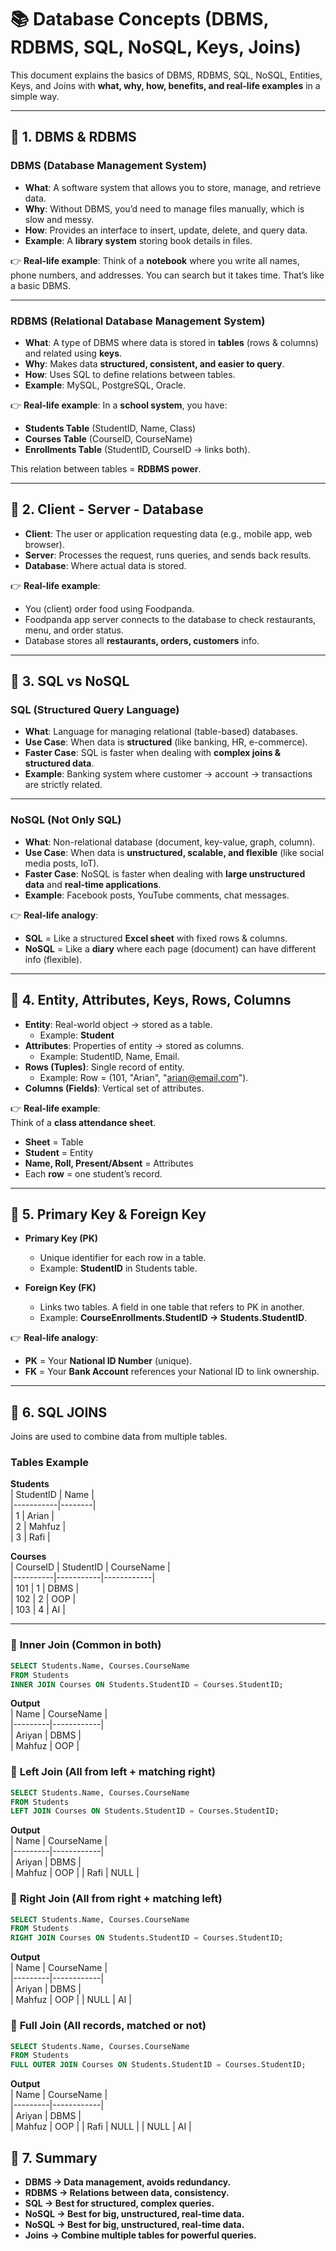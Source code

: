 # 📚 Database Concepts (DBMS, RDBMS, SQL, NoSQL, Keys, Joins)

This document explains the basics of DBMS, RDBMS, SQL, NoSQL, Entities, Keys, and Joins with **what, why, how, benefits, and real-life examples** in a simple way.

---

## 📌 1. DBMS & RDBMS  

### **DBMS (Database Management System)**
- **What**: A software system that allows you to store, manage, and retrieve data.  
- **Why**: Without DBMS, you’d need to manage files manually, which is slow and messy.  
- **How**: Provides an interface to insert, update, delete, and query data.  
- **Example**: A **library system** storing book details in files.  

👉 **Real-life example**: Think of a **notebook** where you write all names, phone numbers, and addresses. You can search but it takes time. That’s like a basic DBMS.

---

### **RDBMS (Relational Database Management System)**
- **What**: A type of DBMS where data is stored in **tables** (rows & columns) and related using **keys**.  
- **Why**: Makes data **structured, consistent, and easier to query**.  
- **How**: Uses SQL to define relations between tables.  
- **Example**: MySQL, PostgreSQL, Oracle.  

👉 **Real-life example**: In a **school system**, you have:  
- **Students Table** (StudentID, Name, Class)  
- **Courses Table** (CourseID, CourseName)  
- **Enrollments Table** (StudentID, CourseID → links both).  

This relation between tables = **RDBMS power**.

---

## 📌 2. Client - Server - Database  

- **Client**: The user or application requesting data (e.g., mobile app, web browser).  
- **Server**: Processes the request, runs queries, and sends back results.  
- **Database**: Where actual data is stored.  

👉 **Real-life example**:  
- You (client) order food using Foodpanda.  
- Foodpanda app server connects to the database to check restaurants, menu, and order status.  
- Database stores all **restaurants, orders, customers** info.  

---

## 📌 3. SQL vs NoSQL  

### **SQL (Structured Query Language)**
- **What**: Language for managing relational (table-based) databases.  
- **Use Case**: When data is **structured** (like banking, HR, e-commerce).  
- **Faster Case**: SQL is faster when dealing with **complex joins & structured data**.  
- **Example**: Banking system where customer → account → transactions are strictly related.  

---

### **NoSQL (Not Only SQL)**
- **What**: Non-relational database (document, key-value, graph, column).  
- **Use Case**: When data is **unstructured, scalable, and flexible** (like social media posts, IoT).  
- **Faster Case**: NoSQL is faster when dealing with **large unstructured data** and **real-time applications**.  
- **Example**: Facebook posts, YouTube comments, chat messages.  

👉 **Real-life analogy**:  
- **SQL** = Like a structured **Excel sheet** with fixed rows & columns.  
- **NoSQL** = Like a **diary** where each page (document) can have different info (flexible).

---

## 📌 4. Entity, Attributes, Keys, Rows, Columns  

- **Entity**: Real-world object → stored as a table.  
  - Example: **Student**  
- **Attributes**: Properties of entity → stored as columns.  
  - Example: StudentID, Name, Email.  
- **Rows (Tuples)**: Single record of entity.  
  - Example: Row = (101, "Arian", "arian@email.com").  
- **Columns (Fields)**: Vertical set of attributes.  

👉 **Real-life example**:  
Think of a **class attendance sheet**.  
- **Sheet** = Table  
- **Student** = Entity  
- **Name, Roll, Present/Absent** = Attributes  
- Each **row** = one student’s record.  

---

## 📌 5. Primary Key & Foreign Key  

- **Primary Key (PK)**  
  - Unique identifier for each row in a table.  
  - Example: **StudentID** in Students table.  

- **Foreign Key (FK)**  
  - Links two tables. A field in one table that refers to PK in another.  
  - Example: **CourseEnrollments.StudentID → Students.StudentID**.  

👉 **Real-life analogy**:  
- **PK** = Your **National ID Number** (unique).  
- **FK** = Your **Bank Account** references your National ID to link ownership.  

---

## 📌 6. SQL JOINS  

Joins are used to combine data from multiple tables.  

### **Tables Example**  

**Students**  
| StudentID | Name   |  
|-----------|--------|  
| 1         | Arian  |  
| 2         | Mahfuz |  
| 3         | Rafi   |  

**Courses**  
| CourseID | StudentID | CourseName |  
|----------|-----------|------------|  
| 101      | 1         | DBMS       |  
| 102      | 2         | OOP        |  
| 103      | 4         | AI         |  

---

### 🔹 **Inner Join** (Common in both)  
```sql
SELECT Students.Name, Courses.CourseName
FROM Students
INNER JOIN Courses ON Students.StudentID = Courses.StudentID;
```
**Output**  
| Name    | CourseName |  
|---------|------------|  
| Ariyan  | DBMS       |  
| Mahfuz  | OOP        |

### 🔹 **Left Join** (All from left + matching right)  
```sql
SELECT Students.Name, Courses.CourseName
FROM Students
LEFT JOIN Courses ON Students.StudentID = Courses.StudentID;
```
**Output**  
| Name    | CourseName |  
|---------|------------|  
| Ariyan  | DBMS       |  
| Mahfuz  | OOP        |
| Rafi    | NULL       |

### 🔹 **Right Join** (All from right + matching left)  
```sql
SELECT Students.Name, Courses.CourseName
FROM Students
RIGHT JOIN Courses ON Students.StudentID = Courses.StudentID;
```
**Output**  
| Name    | CourseName |  
|---------|------------|  
| Ariyan  | DBMS       |  
| Mahfuz  | OOP        |
| NULL    | AI         |

### 🔹 **Full Join** (All records, matched or not)  
```sql
SELECT Students.Name, Courses.CourseName
FROM Students
FULL OUTER JOIN Courses ON Students.StudentID = Courses.StudentID;
```
**Output**  
| Name    | CourseName |  
|---------|------------|  
| Ariyan  | DBMS       |  
| Mahfuz  | OOP        |
| Rafi    | NULL       |
| NULL    | AI         |


## 📌 7. Summary
- **DBMS → Data management, avoids redundancy.**
- **RDBMS → Relations between data, consistency.**
- **SQL → Best for structured, complex queries.**
- **NoSQL → Best for big, unstructured, real-time data.**
- **NoSQL → Best for big, unstructured, real-time data.**
- **Joins → Combine multiple tables for powerful queries.**